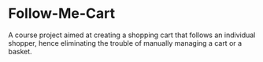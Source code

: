 # Follow-Me-Cart
A course project aimed at creating a shopping cart that follows an individual shopper, hence eliminating the trouble of manually managing a cart or a basket. 
